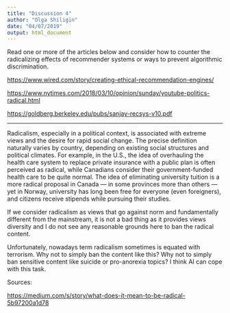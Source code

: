 ```yaml
---
title: "Discussion 4"
author: "Olga Shiligin"
date: "04/07/2019"
output: html_document
---
```


Read one or more of the articles below and consider how to counter the radicalizing effects of recommender systems or ways to prevent algorithmic discrimination.

https://www.wired.com/story/creating-ethical-recommendation-engines/

https://www.nytimes.com/2018/03/10/opinion/sunday/youtube-politics-radical.html

https://goldberg.berkeley.edu/pubs/sanjay-recsys-v10.pdf


---------------------------------------------------------


Radicalism, especially in a political context, is associated with extreme views and the desire for rapid social change. The precise definition naturally varies by country, depending on existing social structures and political climates. For example, in the U.S., the idea of overhauling the health care system to replace private insurance with a public plan is often perceived as radical, while Canadians consider their government-funded health care to be quite normal. The idea of eliminating university tuition is a more radical proposal in Canada — in some provinces more than others — yet in Norway, university has long been free for everyone (even foreigners), and citizens receive stipends while pursuing their studies.

If we consider radicalism as views that go against norm and fundamentally different from the mainstream, it is not a bad thing as it provides  views diversity and I do not see any reasonable grounds here to ban the radical content.  

Unfortunately, nowadays term radicalism sometimes is equated with terrorism. Why not to simply ban the content like this? Why not to simply ban sensitive content like suicide or pro-anorexia topics? I think AI can cope with this task.


Sources:

https://medium.com/s/story/what-does-it-mean-to-be-radical-5b97200a1d78


